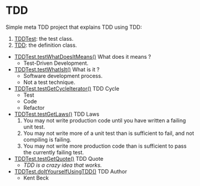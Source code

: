 # TDD

Simple meta TDD project that explains TDD using TDD: 

1. [TDDTest](https://github.com/thiagohb/tdd/blob/master/src/test/java/com/thbsw/tdd/core/TDDTest.java): the test class.
2. [TDD](https://github.com/thiagohb/tdd/blob/master/src/main/java/com/thbsw/tdd/core/TDD.java): the definition class. 


* [TDDTest.testWhatDoesItMeans()](https://github.com/thiagohb/tdd/blob/master/src/test/java/com/thbsw/tdd/core/TDDTest.java) What does it means ?
  * Test-Driven Development.
* [TDDTest.testWhatIsIt()](https://github.com/thiagohb/tdd/blob/master/src/test/java/com/thbsw/tdd/core/TDDTest.java) What is it ?
  * Software development process.
  * Not a test technique.
* [TDDTest.testGetCycleIterator()](https://github.com/thiagohb/tdd/blob/master/src/test/java/com/thbsw/tdd/core/TDDTest.java) TDD Cycle
  * Test
  * Code
  * Refactor 
* [TDDTest.testGetLaws()](https://github.com/thiagohb/tdd/blob/master/src/test/java/com/thbsw/tdd/core/TDDTest.java) TDD Laws
  1. You may not write production code until you have written a failing unit test.
  1. You may not write more of a unit test than is sufficient to fail, and not compiling is failing.
  1. You may not write more production code than is sufficient to pass the currently failing test.
* [TDDTest.testGetQuote()](https://github.com/thiagohb/tdd/blob/master/src/test/java/com/thbsw/tdd/core/TDDTest.java) TDD Quote
  * _TDD is a crazy idea that works._
* [TDDTest.doItYourselfUsingTDD()](https://github.com/thiagohb/tdd/blob/master/src/test/java/com/thbsw/tdd/core/TDDTest.java) TDD Author
  * Kent Beck
